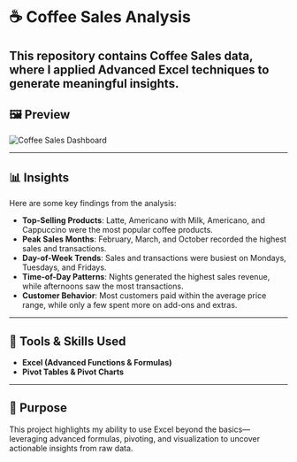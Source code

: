# ☕ Coffee Sales Analysis

This repository contains **Coffee Sales data**, where I applied **Advanced Excel techniques** to generate meaningful insights.  
---

## 🖼️ Preview
![Coffee Sales Dashboard](https://scontent.fmnl4-4.fna.fbcdn.net/v/t1.15752-9/552180931_1508181146972400_1565605267201463668_n.png?_nc_cat=102&ccb=1-7&_nc_sid=9f807c&_nc_ohc=mG4orGW9zVMQ7kNvwEXBxwf&_nc_oc=AdkXL2QKgSG4cA33tGjC0bjXHaVtmkJEDGhJNFLV1Vomky6_st3txmffiJ84wQR3BdQcID0hybEbLzjZLf5saWR9&_nc_zt=23&_nc_ht=scontent.fmnl4-4.fna&oh=03_Q7cD3QFOJBh0pQL6caE6Usdv4G3DZaYt3GbQW3KKRWlT0mXjZw&oe=69042BD7) 

---

## 📊 Insights
Here are some key findings from the analysis:

- **Top-Selling Products**: Latte, Americano with Milk, Americano, and Cappuccino were the most popular coffee products.  
- **Peak Sales Months**: February, March, and October recorded the highest sales and transactions.
- **Day-of-Week Trends**: Sales and transactions were busiest on Mondays, Tuesdays, and Fridays.  
- **Time-of-Day Patterns**: Nights generated the highest sales revenue, while afternoons saw the most transactions.  
- **Customer Behavior**: Most customers paid within the average price range, while only a few spent more on add-ons and extras.  


---

## 🔧 Tools & Skills Used
- **Excel (Advanced Functions & Formulas)**
- **Pivot Tables & Pivot Charts**

---

## 🚀 Purpose
This project highlights my ability to use Excel beyond the basics—leveraging advanced formulas, pivoting, and visualization to uncover actionable insights from raw data.
